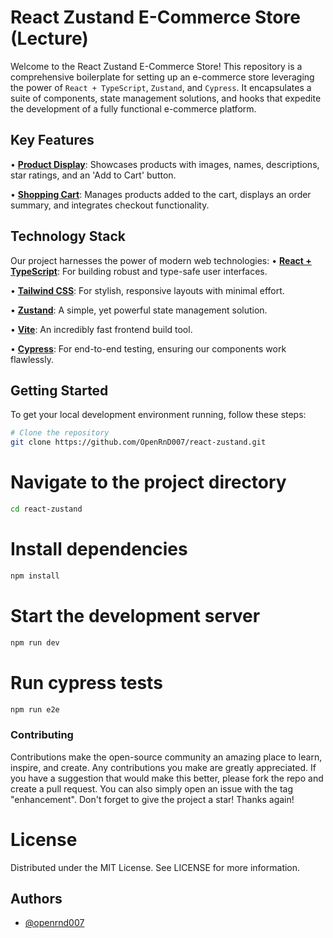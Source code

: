 # React Zustand E-Commerce Store (Lecture)

Welcome to the React Zustand E-Commerce Store! This repository is a comprehensive boilerplate for setting up an e-commerce store leveraging the power of `React + TypeScript`, `Zustand`, and `Cypress`. It encapsulates a suite of components, state management solutions, and hooks that expedite the development of a fully functional e-commerce platform.

## Key Features

•  [**Product Display**](): Showcases products with images, names, descriptions, star ratings, and an 'Add to Cart' button.

•  [**Shopping Cart**](): Manages products added to the cart, displays an order summary, and integrates checkout functionality.


## Technology Stack

Our project harnesses the power of modern web technologies:
•  [**React + TypeScript**](https://react.dev/): For building robust and type-safe user interfaces.

•  [**Tailwind CSS**](https://tailwindcss.com/): For stylish, responsive layouts with minimal effort.

•  [**Zustand**](https://zustand-demo.pmnd.rs/): A simple, yet powerful state management solution.

•  [**Vite**](https://vitejs.dev/): An incredibly fast frontend build tool.

•  [**Cypress**](https://www.cypress.io/): For end-to-end testing, ensuring our components work flawlessly.


## Getting Started

To get your local development environment running, follow these steps:

```bash
# Clone the repository
git clone https://github.com/OpenRnD007/react-zustand.git
```

# Navigate to the project directory
```bash
cd react-zustand
```

# Install dependencies
```bash
npm install
```

# Start the development server
```bash
npm run dev
```

# Run cypress tests
```bash
npm run e2e
```

### Contributing
Contributions make the open-source community an amazing place to learn, inspire, and create. Any contributions you make are greatly appreciated.
If you have a suggestion that would make this better, please fork the repo and create a pull request. You can also simply open an issue with the tag "enhancement".
Don't forget to give the project a star! Thanks again!

# License
Distributed under the MIT License. See LICENSE for more information.

## Authors
- [@openrnd007](https://www.github.com/openrnd007)
